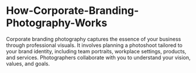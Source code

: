 # How-Corporate-Branding-Photography-Works
Corporate branding photography captures the essence of your business through professional visuals. It involves planning a photoshoot tailored to your brand identity, including team portraits, workplace settings, products, and services. Photographers collaborate with you to understand your vision, values, and goals.
